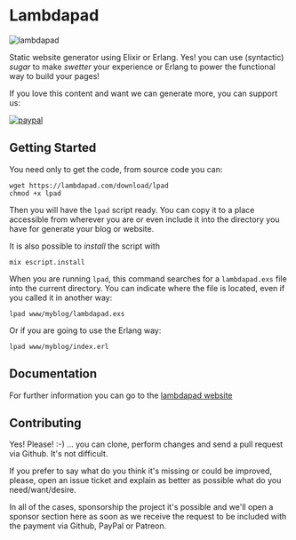 # Lambdapad

![lambdapad](lambdapad.png)

Static website generator using Elixir or Erlang. Yes! you can use (syntactic) *sugar* to make *swetter* your experience or Erlang to power the functional way to build your pages!

If you love this content and want we can generate more, you can support us:

[![paypal](https://www.paypalobjects.com/en_US/GB/i/btn/btn_donateCC_LG.gif)](https://www.paypal.com/cgi-bin/webscr?cmd=_s-xclick&hosted_button_id=RC5F8STDA6AXE)

<!-- toc -->

## Getting Started

You need only to get the code, from source code you can:

```
wget https://lambdapad.com/download/lpad
chmod +x lpad
```

Then you will have the `lpad` script ready. You can copy it to a place accessible from wherever you are or even include it into the directory you have for generate your blog or website.

It is also possible to _install_ the script with

```
mix escript.install
```

When you are running `lpad`, this command searches for a `lambdapad.exs` file into the current directory. You can indicate where the file is located, even if you called it in another way:

```
lpad www/myblog/lambdapad.exs
```

Or if you are going to use the Erlang way:

```
lpad www/myblog/index.erl
```

## Documentation

For further information you can go to the [lambdapad website](https://lambdapad.com)

## Contributing

Yes! Please! :-) ... you can clone, perform changes and send a pull request via Github. It's not difficult.

If you prefer to say what do you think it's missing or could be improved, please, open an issue ticket and explain as better as possible what do you need/want/desire.

In all of the cases, sponsorship the project it's possible and we'll open a sponsor section here as soon as we receive the request to be included with the payment via Github, PayPal or Patreon.

[MD]: https://daringfireball.net/projects/markdown/syntax
[ED]: https://github.com/erlydtl/erlydtl
[DT]: https://docs.djangoproject.com/en/3.1/topics/templates
[TOML]: https://github.com/toml-lang/toml
[EEx]: https://hexdocs.pm/eex/EEx.html
